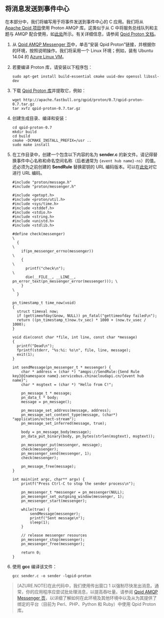 ## 将消息发送到事件中心
在本部分中，我们将编写用于将事件发送到事件中心的 C 应用。我们将从 [Apache Qpid 项目](http://qpid.apache.org/)使用 Proton AMQP 库。这类似于从 C 中将服务总线队列和主题与 AMQP 配合使用，如[此处](https://code.msdn.microsoft.com/WindowsAzure/Using-Apache-Qpid-Proton-C-afd76504)所示。有关详细信息，请参阅 [Qpid Proton 文档](http://qpid.apache.org/proton/index.html)。

1. 从 [Qpid AMQP Messenger 页](http://qpid.apache.org/components/messenger/index.html)中，单击“安装 Qpid Proton”链接，并根据你的环境，按照说明操作。我们将采用一个 Linux 环境；例如，装有 Ubuntu 14.04 的 [Azure Linux VM](/documentation/articles/virtual-machines-linux-quick-create-cli)。

2. 若要编译 Proton 库，请安装以下程序包：

	```
	sudo apt-get install build-essential cmake uuid-dev openssl libssl-dev
	```

3. 下载 [Qpid Proton 库](http://qpid.apache.org/proton/index.html)并提取它，例如：

	```
	wget http://apache.fastbull.org/qpid/proton/0.7/qpid-proton-0.7.tar.gz
	tar xvfz qpid-proton-0.7.tar.gz
	```

4. 创建生成目录、编译和安装：

	```
	cd qpid-proton-0.7
	mkdir build
	cd build
	cmake -DCMAKE_INSTALL_PREFIX=/usr ..
	sudo make install
	```

5. 在工作目录中，创建一个包含以下内容的名为 **sender.c** 的新文件。请记得替换事件中心名称和命名空间名称（后者通常为 `{event hub name}-ns`）的值。还必须为之前创建的 **SendRule** 替换密钥的 URL 编码版本。可以在[此处](http://www.w3schools.com/tags/ref_urlencode.asp)对它进行 URL 编码。

	```
	#include "proton/message.h"
	#include "proton/messenger.h"
	
	#include <getopt.h>
	#include <proton/util.h>
	#include <sys/time.h>
	#include <stddef.h>
	#include <stdio.h>
	#include <string.h>
	#include <unistd.h>
	#include <stdlib.h>
	
	#define check(messenger)                                                     \
	  {                                                                          \
	    if(pn_messenger_errno(messenger))                                        \
	    {                                                                        \
	      printf("check\n");													 \
	      die(__FILE__, __LINE__, pn_error_text(pn_messenger_error(messenger))); \
	    }                                                                        \
	  }  
	
	pn_timestamp_t time_now(void)
	{
	  struct timeval now;
	  if (gettimeofday(&now, NULL)) pn_fatal("gettimeofday failed\n");
	  return ((pn_timestamp_t)now.tv_sec) * 1000 + (now.tv_usec / 1000);
	}  
	
	void die(const char *file, int line, const char *message)
	{
	  printf("Dead\n");
	  fprintf(stderr, "%s:%i: %s\n", file, line, message);
	  exit(1);
	}
	
	int sendMessage(pn_messenger_t * messenger) {
		char * address = (char *) "amqps://SendRule:{Send Rule key}@{namespace name}.servicebus.chinacloudapi.cn/{event hub name}";
		char * msgtext = (char *) "Hello from C!";
	
		pn_message_t * message;
		pn_data_t * body;
		message = pn_message();
	
		pn_message_set_address(message, address);
		pn_message_set_content_type(message, (char*) "application/octect-stream");
		pn_message_set_inferred(message, true);
	
		body = pn_message_body(message);
		pn_data_put_binary(body, pn_bytes(strlen(msgtext), msgtext));
	
		pn_messenger_put(messenger, message);
		check(messenger);
		pn_messenger_send(messenger, 1);
		check(messenger);
	
		pn_message_free(message);
	}
	
	int main(int argc, char** argv) {
		printf("Press Ctrl-C to stop the sender process\n");
	
		pn_messenger_t *messenger = pn_messenger(NULL);
		pn_messenger_set_outgoing_window(messenger, 1);
		pn_messenger_start(messenger);
	
		while(true) {
			sendMessage(messenger);
			printf("Sent message\n");
			sleep(1);
		}
	
		// release messenger resources
		pn_messenger_stop(messenger);
		pn_messenger_free(messenger);
	
		return 0;
	}
	```

6. 使用 **gcc** 编译该文件：

	```
	gcc sender.c -o sender -lqpid-proton
	```

> [AZURE.NOTE]在此代码中，我们使用传出窗口 1 以强制尽快发出消息。通常，你的应用程序应尝试批处理消息，以提高吞吐量。请参阅 [Qpid AMQP Messenger 页](http://qpid.apache.org/components/messenger/index.html)，以详细了解如何在此环境及其他环境中以及从为其提供了绑定的平台（目前为 Perl、PHP、Python 和 Ruby）中使用 Qpid Proton 库。

<!---HONumber=Mooncake_0104_2016-->